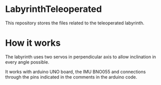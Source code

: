 # LabyrinthTeleoperated
This repository stores the files related to the teleoperated labyrinth.

# How it works
The labyrinth uses two servos in perpendicular axis to allow inclination in every angle possible.

It works with arduino UNO board, the IMU BNO055 and connections through the pins indicated in the comments in the arduino code.
